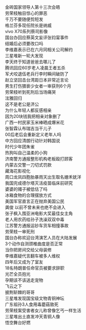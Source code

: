 金砖国家领导人第十三次会晤  
劳荣枝触目惊心的罪恶  
千万不要随便剪短发  
格兰芬多现任院长是纳威  
vivo X70系列蔡司影像  
国台办回应蔡英文妄评张钧甯事件  
结婚后必须要改口吗  
李维嘉表示已在六月同相关公司解约  
三星堆新一轮大发现  
李天终于知道爸爸去哪儿了  
腾讯回应60岁老人凌晨王者五杀  
军犬咬退伍老兵行李时瞬间破防了  
赵立坚回击台湾距日本非常近言论  
男生打伤猥亵少女者一审获刑6个月  
劳荣枝听到死刑后当场痛哭  
泫雅回归  
这不是老公是济公  
为什么年轻人都反感相亲  
因为20块钱我把相亲对象删了  
广西一村民家玉米棒晒成爆米花  
张智霖认布瑞吉当干儿子  
00后老后会重新定义老年人吗  
中方回应清朗行动针对韩国说  
时代少年团朱雀  
热狗叫自己温柔的小狗  
济南警方通报整形机构老板殴打顾客  
内蒙古交警一刀切式罚款  
藏海花影视化  
周口龙凤四胞胎暴雨天出生取名姗禾妩洋  
我国完成德尔塔灭活疫苗临床前研究  
婆婆的镯子被低估了吗  
冰箱食物的合理摆放方式  
美国军官直言正在抛弃美国公民  
龚俊 以前不曾未来也绝不会进入  
张子枫入围亚洲电影大奖最佳女主角  
老人用农药给孙子洗澡双双中毒  
江苏警方通报运钞车货车相撞事故  
劳荣枝一审死刑  
国台办称欢迎台湾演艺人员在大陆发展  
3个动作自测颈椎曲度是否正常  
当你把房间交给父母装修  
李维嘉疑代言翻车被多人维权  
四年后又成为了室友  
18名特朗普任命官员被要求辞职  
光芒全员抱光  
孕期该不该送走宠物  
飞云之下  
披荆斩棘的哥哥  
三星堆发现国宝级文物青铜神坛  
广东祖孙3人食用毒蘑菇致死  
劳荣枝案受害者女儿称曾像乞丐一样生活  
三星堆出土直发冲天青铜人像  
悟空舞台好燃  
